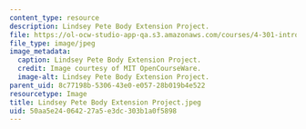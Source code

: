 ```yaml
---
content_type: resource
description: Lindsey Pete Body Extension Project.
file: https://ol-ocw-studio-app-qa.s3.amazonaws.com/courses/4-301-introduction-to-the-visual-arts-spring-2007/50aa5e24064227a5e3dc303b1a0f5898_LindseyPeteBodyExtensionProject.jpeg
file_type: image/jpeg
image_metadata:
  caption: Lindsey Pete Body Extension Project.
  credit: Image courtesy of MIT OpenCourseWare.
  image-alt: Lindsey Pete Body Extension Project.
parent_uid: 8c77198b-5306-43e0-e057-28b019b4e522
resourcetype: Image
title: Lindsey Pete Body Extension Project.jpeg
uid: 50aa5e24-0642-27a5-e3dc-303b1a0f5898
---
```


